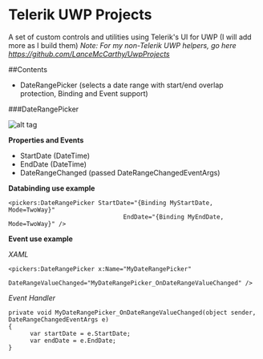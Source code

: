 # Telerik UWP Projects
A set of custom controls and utilities using Telerik's UI for UWP (I will add more as I build them)
*Note: For my non-Telerik UWP helpers, go here https://github.com/LanceMcCarthy/UwpProjects*

##Contents
* DateRangePicker (selects a date range with start/end overlap protection, Binding and Event support)


###DateRangePicker

![alt tag](https://i.gyazo.com/985e926ed201a7991aee4c4110bacbcc.gif)



**Properties and Events**
* StartDate (DateTime)
* EndDate (DateTime)
* DateRangeChanged (passed DateRangeChangedEventArgs)


**Databinding use example**

```
<pickers:DateRangePicker StartDate="{Binding MyStartDate, Mode=TwoWay}"
                                EndDate="{Binding MyEndDate, Mode=TwoWay}" />
```


**Event use example**


*XAML*

```
<pickers:DateRangePicker x:Name="MyDateRangePicker"
                                DateRangeValueChanged="MyDateRangePicker_OnDateRangeValueChanged" />
```


*Event Handler*

```
private void MyDateRangePicker_OnDateRangeValueChanged(object sender, DateRangeChangedEventArgs e)
{
      var startDate = e.StartDate;
      var endDate = e.EndDate;
}
```

